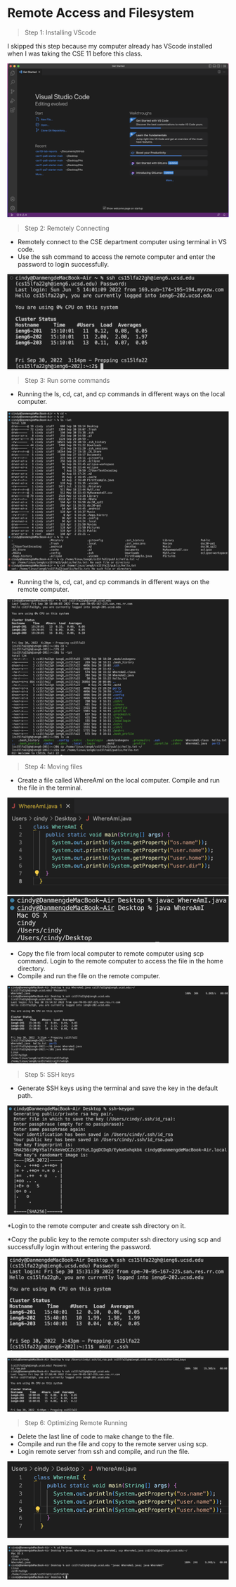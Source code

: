 # Remote Access and Filesystem
>Step 1: Installing VScode

I skipped this step because my computer already has VScode installed when I was taking the CSE 11 before this class.

![1](1.png)

>Step 2: Remotely Connecting
* Remotely connect to the CSE department computer using terminal in VS code.
* Use the ssh command to access the remote computer and enter the password to login successfully. 

![2](2.png)

>Step 3: Run some commands
* Running the Is, cd, cat, and cp commands in different ways on the local computer.

![10](10.png)

* Running the Is, cd, cat, and cp commands in different ways on the remote computer.

![11](11.png)

>Step 4: Moving files
* Create a file called WhereAmI on the local computer. Compile and run the file in the terminal.

![3](3.png)
![4](4.png)

* Copy the file from local computer to remote computer using scp command. Login to the remote computer to access the file in the home directory.
* Compile and run the file on the remote computer.

![5](5.png)

>Step 5: SSH keys
* Generate SSH keys using the terminal and save the key in the default path.

![6](6.png)

*Login to the remote computer and create ssh directory on it.

*Copy the public key to the remote computer ssh directory using scp and successfully login without entering the password.

![7](7.png)

![8](8.png)

>Step 6: Optimizing Remote Running
* Delete the last line of code to make change to the file.
* Compile and run the file and copy to the remote server using scp.
* Login remote server from ssh and compile, and run the file.

![12](12.png)

![13](13.png)


